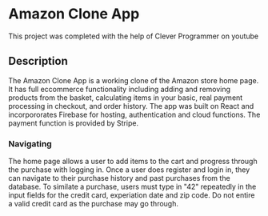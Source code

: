 # Amazon Clone App

This project was completed with the help of Clever Programmer on youtube

## Description

The Amazon Clone App is a working clone of the Amazon store home page. It has full eccommerce functionality including adding and removing products from the basket, calculating items in your basic, real payment processing in checkout, and order history. The app was built on React and incorpororates Firebase for hosting, authentication and cloud functions. The payment function is provided by Stripe. 

### Navigating

The home page allows a user to add items to the cart and progress through the purchase with logging in. Once a user does register and login in, they can navigate to their purchase history and past purchases from the database. To similate a purchase, users must type in "42" repeatedly in the input fields for the credit card, experiation date and zip code. Do not entire a valid credit card as the purchase may go through. 

